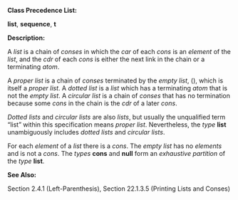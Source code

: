  

**Class Precedence List:** 

**list**, **sequence**, **t** 

**Description:** 

A *list* is a chain of *conses* in which the *car* of each *cons* is an *element* of the *list*, and the *cdr* of each *cons* is either the next link in the chain or a terminating *atom*. 

A *proper list* is a chain of *conses* terminated by the *empty list*, (), which is itself a *proper list*. A *dotted list* is a *list* which has a terminating *atom* that is not the *empty list*. A *circular list* is a chain of *conses* that has no termination because some *cons* in the chain is the *cdr* of a later *cons*. 

*Dotted lists* and *circular lists* are also *lists*, but usually the unqualified term “list” within this specification means *proper list*. Nevertheless, the *type* **list** unambiguously includes *dotted lists* and *circular lists*. 

For each *element* of a *list* there is a *cons*. The *empty list* has no *elements* and is not a *cons*. The *types* **cons** and **null** form an *exhaustive partition* of the *type* **list**. 

**See Also:** 

Section 2.4.1 (Left-Parenthesis), Section 22.1.3.5 (Printing Lists and Conses) 

